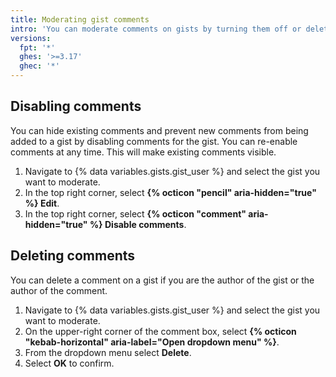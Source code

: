 ```yaml
---
title: Moderating gist comments
intro: 'You can moderate comments on gists by turning them off or deleting unwanted entries.'
versions:
  fpt: '*'
  ghes: '>=3.17'
  ghec: '*'
---
```

## Disabling comments

You can hide existing comments and prevent new comments from being added to a gist by disabling comments for the gist. You can re-enable comments at any time. This will make existing comments visible.

1. Navigate to {% data variables.gists.gist_user %} and select the gist you want to moderate.
1. In the top right corner, select **{% octicon "pencil" aria-hidden="true" %} Edit**.
1. In the top right corner, select **{% octicon "comment" aria-hidden="true" %} Disable comments**.

## Deleting comments

You can delete a comment on a gist if you are the author of the gist or the author of the comment.

1. Navigate to {% data variables.gists.gist_user %} and select the gist you want to moderate.
1. On the upper-right corner of the comment box, select **{% octicon "kebab-horizontal" aria-label="Open dropdown menu" %}**.
1. From the dropdown menu select **Delete**.
1. Select **OK** to confirm.
